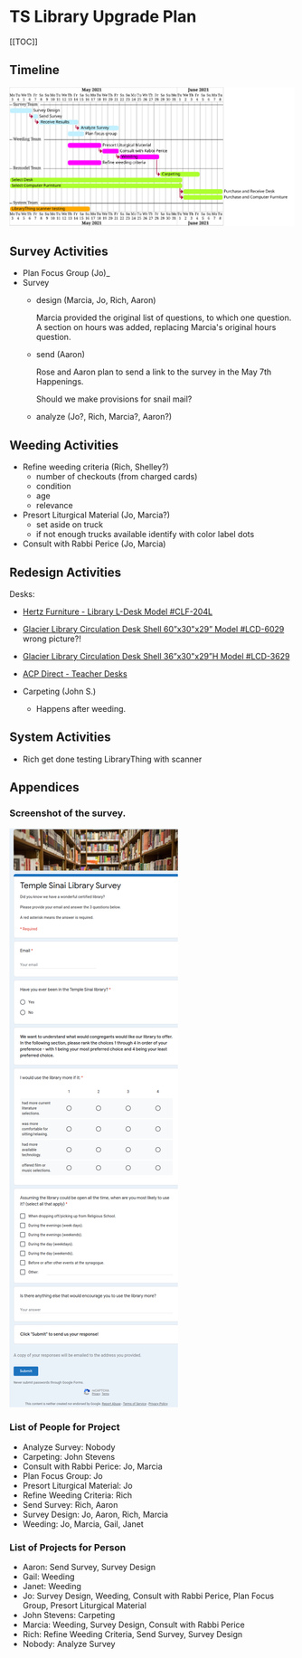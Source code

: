 # TS Library Upgrade Plan 

[[TOC]]

## Timeline


![](uml/plantuml/timeline.svg)


## Survey Activities


- Plan Focus Group (Jo)_
- Survey
    - design (Marcia, Jo, Rich, Aaron)

        Marcia provided the original list of questions, to which one question.  A section on hours was added, replacing Marcia's original hours question.

    - send (Aaron)

        Rose and Aaron plan to send a link to the survey in the May 7th Happenings.

        Should we make provisions for snail mail?

    - analyze (Jo?, Rich, Marcia?, Aaron?)

## Weeding Activities

- Refine weeding criteria (Rich, Shelley?)
    - number of checkouts (from charged cards)
    - condition
    - age
    - relevance
- Presort Liturgical Material (Jo, Marcia?)
    - set aside on truck
    - if not enough trucks available identify with color label dots
- Consult with Rabbi Perice (Jo, Marcia)


## Redesign Activities

Desks:

- [Hertz Furniture - Library L-Desk Model #CLF-204L](https://www.hertzfurniture.com/circulation-desks--library-l-desk--12057--mo.html)
- [Glacier Library Circulation Desk Shell 60”x30"x29” Model #LCD-6029](https://www.hertzfurniture.com/circulation-desks--glacier-library-circulation-desk-shell--2405--mo.html) wrong picture?!
- [Glacier Library Circulation Desk Shell 36”x30"x29”H Model #LCD-3629](https://www.hertzfurniture.com/circulation-desks--glacier-library-circulation-desk-shell--2402--mo.html)
- [ACP Direct - Teacher Desks](https://www.acpdirect.com/Teacher-Desks-C467.aspx)

- Carpeting (John S.)
    - Happens after weeding.

## System Activities

- Rich get done testing LibraryThing with scanner

## Appendices

### Screenshot of the survey.

![survey screenshot](pics/survey-screenshot.png)

### List of People for Project

- Analyze Survey: Nobody
- Carpeting: John Stevens
- Consult with Rabbi Perice: Jo, Marcia
- Plan Focus Group: Jo
- Presort Liturgical Material: Jo
- Refine Weeding Criteria: Rich
- Send Survey: Rich, Aaron
- Survey Design: Jo, Aaron, Rich, Marcia
- Weeding: Jo, Marcia, Gail, Janet

### List of Projects for Person

- Aaron: Send Survey, Survey Design
- Gail: Weeding
- Janet: Weeding
- Jo: Survey Design, Weeding, Consult with Rabbi Perice, Plan Focus Group, Presort Liturgical Material
- John Stevens: Carpeting
- Marcia: Weeding, Survey Design, Consult with Rabbi Perice
- Rich: Refine Weeding Criteria, Send Survey, Survey Design
- Nobody: Analyze Survey












